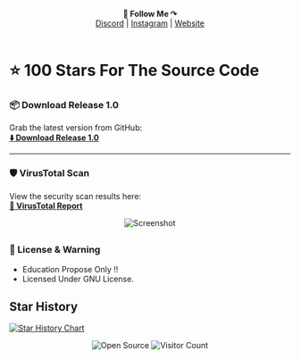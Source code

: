 <p align='center'>
  <b>📌 Follow Me ↷</b><br>  
  <a href="https://discord.com/users/994296793070325771">Discord</a> |
  <a href="https://instagram.com/lonely.ida">Instagram</a> |
  <a href="https://0x1.social/">Website</a><br><br>
</p>



# ⭐ 100 Stars For The Source Code
### 📦 Download Release 1.0  
Grab the latest version from GitHub:  
[**⬇️ Download Release 1.0**](https://github.com/user-attachments/files/21049145/Release.1.0.zip)

---

### 🛡️ VirusTotal Scan  
View the security scan results here:  
[**📌 VirusTotal Report**](https://www.virustotal.com/gui/file/74791b405bfa81123d92f6a2f62466b140cff39610f953ddb487f2fe1943833a/detection)

<p align="center">
   <img src="https://github.com/user-attachments/assets/1a0821c4-15d9-4b3e-b1e8-0dcb15045ac8" alt="Screenshot">
</p>


##

### 📜 License & Warning

- Education Propose Only !!
- Licensed Under GNU License.

## Star History

<a href="https://star-history.com/#LeetIDA/Ez-Ban&Date">
 <picture>
   <source media="(prefers-color-scheme: dark)" srcset="https://api.star-history.com/svg?repos=LeetIDA/Ez-Ban&type=Date&theme=dark" />
   <source media="(prefers-color-scheme: light)" srcset="https://api.star-history.com/svg?repos=LeetIDA/Ez-Ban&type=Date" />
   <img alt="Star History Chart" src="https://api.star-history.com/svg?repos=LeetIDA/Ez-Ban&type=Date" />
 </picture>
</a>

<p align="center">
  <img src="https://badges.frapsoft.com/os/v3/open-source.svg?v=103" alt="Open Source">
  <img src="https://visitor-badge.laobi.icu/badge?page_id=LeetIDA.Ez-Ban" alt="Visitor Count">
</p>
